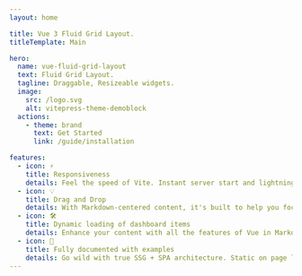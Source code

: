 ```yaml
---
layout: home

title: Vue 3 Fluid Grid Layout.
titleTemplate: Main

hero:
  name: vue-fluid-grid-layout
  text: Fluid Grid Layout.
  tagline: Draggable, Resizeable widgets.
  image:
    src: /logo.svg
    alt: vitepress-theme-demoblock
  actions:
    - theme: brand
      text: Get Started
      link: /guide/installation

features:
  - icon: ⚡️
    title: Responsiveness
    details: Feel the speed of Vite. Instant server start and lightning fast HMR that stays fast regardless of the app size.
  - icon: 💡
    title: Drag and Drop
    details: With Markdown-centered content, it's built to help you focus on writing and deployed with minimum configuration.
  - icon: 🛠️
    title: Dynamic loading of dashboard items
    details: Enhance your content with all the features of Vue in Markdown, while being able to customize your site with Vue.
  - icon: 🔑
    title: Fully documented with examples
    details: Go wild with true SSG + SPA architecture. Static on page load, but engage users with 100% interactivity from there.
---
```

